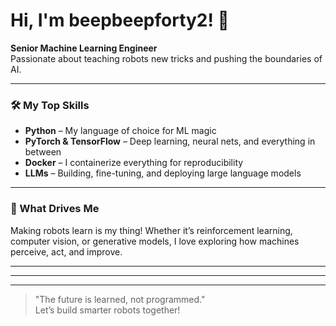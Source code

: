 # Hi, I'm beepbeepforty2! 🤖

**Senior Machine Learning Engineer**  
Passionate about teaching robots new tricks and pushing the boundaries of AI.

---

### 🛠️ My Top Skills
- **Python** – My language of choice for ML magic
- **PyTorch & TensorFlow** – Deep learning, neural nets, and everything in between
- **Docker** – I containerize everything for reproducibility
- **LLMs** – Building, fine-tuning, and deploying large language models

---

### 🤖 What Drives Me
Making robots learn is my thing! Whether it’s reinforcement learning, computer vision, or generative models, I love exploring how machines perceive, act, and improve.

---

<!-- Add your favorite projects here if you want! -->

---

<!-- Add social links here if you want! -->

---

> "The future is learned, not programmed."  
Let’s build smarter robots together!